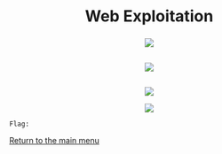 
<h1 align="center">Web Exploitation</h1>



<h3></h3>


<p align="center"><img src="../Files/"></img></p>

``` shell

```

<p align="center"><img src="../Files/"></img></p>

``` shell

```

<p align="center"><img src="../Files/"></img></p>



<p align="center"><img src="../Files/"></img></p>

``` shell
Flag: 
```

<p align="left"><a href="https://github.com/Ne0Lux-C1Ph3r/WRITE-UP/blob/master/VirSecCon CTF/index.md">Return to the main menu</a></p>

